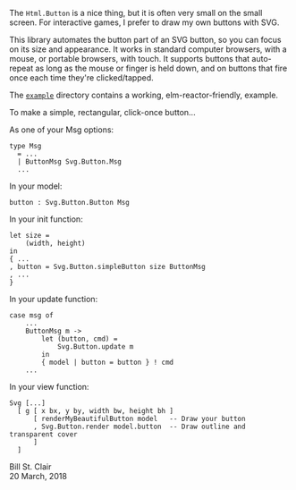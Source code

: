 The `Html.Button` is a nice thing, but it is often very small on the small screen. For interactive games, I prefer to draw my own buttons with SVG.

This library automates the button part of an SVG button, so you can focus on its size and appearance. It works in standard computer browsers, with a mouse, or portable browsers, with touch. It supports buttons that auto-repeat as long as the mouse or finger is held down, and on buttons that fire once each time they're clicked/tapped.

The [`example`](https://github.com/billstclair/elm-svg-button/tree/master/example) directory contains a working, elm-reactor-friendly, example.

To make a simple, rectangular, click-once button...

As one of your Msg options:

    type Msg
      = ...
      | ButtonMsg Svg.Button.Msg
      ...
    
In your model:

    button : Svg.Button.Button Msg
    
In your init function:

    let size =
        (width, height)
    in
    { ...
    , button = Svg.Button.simpleButton size ButtonMsg
    , ...
    }
    
In your update function:

    case msg of
        ...
        ButtonMsg m ->
            let (button, cmd) =
                Svg.Button.update m
            in
            { model | button = button } ! cmd
        ...

In your view function:

    Svg [...]
      [ g [ x bx, y by, width bw, height bh ]
          [ renderMyBeautifulButton model   -- Draw your button
          , Svg.Button.render model.button  -- Draw outline and transparent cover
          ]
      ]

Bill St. Clair<br/>
20 March, 2018

